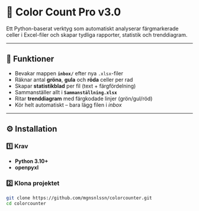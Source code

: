 # 🧮 Color Count Pro v3.0
Ett Python-baserat verktyg som automatiskt analyserar färgmarkerade celler i Excel-filer och skapar tydliga rapporter, statistik och trenddiagram.

---

## 🚀 Funktioner
- Bevakar mappen **`inbox/`** efter nya `.xlsx`-filer  
- Räknar antal **gröna**, **gula** och **röda** celler per rad  
- Skapar **statistikblad** per fil (text + färgfördelning)  
- Sammanställer allt i **`Sammanställning.xlsx`**  
- Ritar **trenddiagram** med färgkodade linjer (grön/gul/röd)  
- Kör helt automatiskt – bara lägg filen i *inbox*  

---

## ⚙️ Installation

### 1️⃣ Krav
- **Python 3.10+**
- **openpyxl**

### 2️⃣ Klona projektet
```bash
git clone https://github.com/mgnsnlssn/colorcounter.git
cd colorcounter
